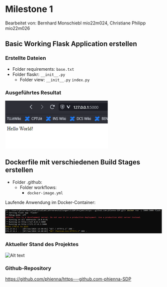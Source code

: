 # Milestone 1

Bearbeitet von: Bernhard Monschiebl mio22m024, Christiane Philipp mio22m026

## Basic Working Flask Application erstellen

### Erstellte Dateien

* Folder requirements: `base.txt`
* Folder flaskr: `__init__.py`
  * Folder view:
  `__init__.py`
  `index.py`

### Ausgeführtes Resultat

![Alt text](<2024-01-07 15_41_25-127.0.0.1_5000 - Vivaldi.png>)

## Dockerfile mit verschiedenen Build Stages erstellen

* Folder .github:
  * Folder workflows:
    * `docker-image.yml`

Laufende Anwendung im Docker-Container:

![Alt text](<2024-01-07 15_40_52-Administrator_ C__Program Files_PowerShell_7_pwsh.exe.png>)

### Aktueller Stand des Projektes

![Alt text](<2024-01-07 15_08_46-Backlog · SDP Kanban - Vivaldi.png>)

### Github-Repository

<https://github.com/phienna/https---github.com-phienna-SDP>
